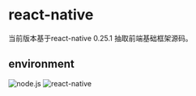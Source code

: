 # react-native

当前版本基于react-native 0.25.1 抽取前端基础框架源码。

## environment

![node.js](https://img.shields.io/badge/node.js-%3E=_4.0.0-green.svg?style=flat-square)
![react-native](https://img.shields.io/badge/react--native-%3D_0.25.1-green.svg)
